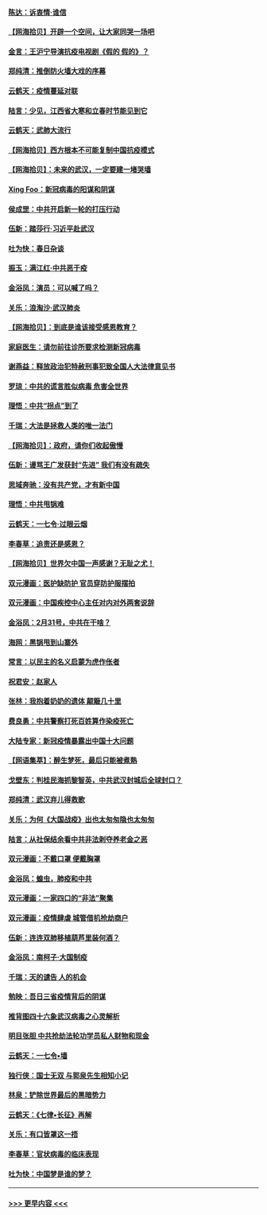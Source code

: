 #### [陈达：诉衷情·谁信](../pages/nsc993/n11942899.md?t=03160902) 
#### [【网海拾贝】开辟一个空间，让大家同哭一场吧](../pages/nsc993/n11942165.md?t=03160902) 
#### [金言：王沪宁导演抗疫电视剧《假的 假的》？](../pages/nsc993/n11941510.md?t=03160902) 
#### [郑纯清：推倒防火墙大戏的序幕](../pages/nsc993/n11940838.md?t=03160902) 
#### [云鹤天：疫情蔓延对联](../pages/nsc993/n11940579.md?t=03160902) 
#### [陆言：少见，江西省大寒和立春时节能见到它](../pages/nsc993/n11939983.md?t=03160902) 
#### [云鹤天：武肺大流行](../pages/nsc993/n11939902.md?t=03160902) 
#### [【网海拾贝】西方根本不可能复制中国抗疫模式](../pages/nsc993/n11939725.md?t=03160902) 
#### [【网海拾贝】：未来的武汉，一定要建一堵哭墙](../pages/nsc993/n11938684.md?t=03160902) 
#### [Xing Foo：新冠病毒的阳谋和阴谋](../pages/nsc993/n11936086.md?t=03160902) 
#### [侯成罡：中共开启新一轮的打压行动](../pages/nsc993/n11935730.md?t=03160902) 
#### [伍新：踏莎行‧习近平赴武汉](../pages/nsc993/n11935157.md?t=03160902) 
#### [吐为快：春日杂谈](../pages/nsc993/n11934776.md?t=03160902) 
#### [振玉：满江红‧中共恶于疫](../pages/nsc993/n11934647.md?t=03160902) 
#### [金浴凤：演员：可以喊了吗？](../pages/nsc993/n11934602.md?t=03160902) 
#### [关乐：浪淘沙·武汉肺炎](../pages/nsc993/n11931792.md?t=03160902) 
#### [【网海拾贝】：到底是谁该接受感恩教育？](../pages/nsc993/n11931552.md?t=03160902) 
#### [家庭医生：请勿前往诊所要求检测新冠病毒](../pages/nsc993/n11929190.md?t=03160902) 
#### [谢燕益：释放政治犯特赦刑事犯致全国人大法律意见书](../pages/nsc993/n11928978.md?t=03160902) 
#### [罗琼：中共的谎言胜似病毒 危害全世界](../pages/nsc993/n11922636.md?t=03160902) 
#### [理悟：中共“拐点”到了](../pages/nsc993/n11928496.md?t=03160902) 
#### [千瑞：大法是拯救人类的唯一法门](../pages/nsc993/n11927637.md?t=03160902) 
#### [【网海拾贝】：政府，请你们收起傲慢](../pages/nsc993/n11926932.md?t=03160902) 
#### [伍新：谩骂王广发获封“先进” 我们有没有疏失](../pages/nsc993/n11926101.md?t=03160902) 
#### [思域奔驰：没有共产党，才有新中国](../pages/nsc993/n11926058.md?t=03160902) 
#### [理悟：中共甩锅难](../pages/nsc993/n11925355.md?t=03160902) 
#### [云鹤天：一七令·过眼云烟](../pages/nsc993/n11925284.md?t=03160902) 
#### [李春草：追责还是感恩？](../pages/nsc993/n11925274.md?t=03160902) 
#### [【网海拾贝】世界欠中国一声感谢？无耻之尤！](../pages/nsc993/n11925239.md?t=03160902) 
#### [双元漫画：医护缺防护 官员穿防护服摆拍](../pages/nsc993/n11923899.md?t=03160902) 
#### [双元漫画：中国疾控中心主任对内对外两套说辞](../pages/nsc993/n11921994.md?t=03160902) 
#### [金浴凤：2月31号，中共在干啥？](../pages/nsc993/n11922706.md?t=03160902) 
#### [海网：黑锅甩到山寨外](../pages/nsc993/n11922688.md?t=03160902) 
#### [常言：以民主的名义启蒙为虎作伥者](../pages/nsc993/n11922217.md?t=03160902) 
#### [祝君安：赵家人](../pages/nsc993/n11922209.md?t=03160902) 
#### [张林：我抱着奶奶的遗体 颠簸几十里](../pages/nsc993/n11920945.md?t=03160902) 
#### [费良勇：中共警察打死百姓算作染疫死亡](../pages/nsc993/n11919264.md?t=03160902) 
#### [大陆专家：新冠疫情暴露出中国十大问题](../pages/nsc993/n11919187.md?t=03160902) 
#### [【网语集萃】：醉生梦死，最后只能被煮熟](../pages/nsc993/n11918994.md?t=03160902) 
#### [戈壁东：判桂民海抓黎智英，中共武汉封城后全球封口？](../pages/nsc993/n11917982.md?t=03160902) 
#### [郑纯清：武汉弃儿得救歌](../pages/nsc993/n11917881.md?t=03160902) 
#### [关乐：为何《大国战疫》出也太匆匆隐也太匆匆](../pages/nsc993/n11917792.md?t=03160902) 
#### [陆言：从社保结余看中共非法剥夺养老金之恶](../pages/nsc993/n11917084.md?t=03160902) 
#### [双元漫画：不戴口罩 便戴胸罩](../pages/nsc993/n11916447.md?t=03160902) 
#### [金浴凤：蝗虫，肺疫和中共](../pages/nsc993/n11916904.md?t=03160902) 
#### [双元漫画：一家四口的“非法”聚集](../pages/nsc993/n11916378.md?t=03160902) 
#### [双元漫画：疫情肆虐 城管借机抢劫商户](../pages/nsc993/n11916310.md?t=03160902) 
#### [伍新：连连双肺移植葫芦里装何酒？](../pages/nsc993/n11913667.md?t=03160902) 
#### [金浴凤：南柯子·大国制疫](../pages/nsc993/n11913657.md?t=03160902) 
#### [千瑞：天的谴告  人的机会](../pages/nsc993/n11913309.md?t=03160902) 
#### [勉映：吾日三省疫情背后的阴谋](../pages/nsc993/n11913079.md?t=03160902) 
#### [推背图四十六象武汉病毒之心灵解析](../pages/nsc993/n11911761.md?t=03160902) 
#### [明目张胆 中共抢劫法轮功学员私人财物和现金](../pages/nsc993/n11910262.md?t=03160902) 
#### [云鹤天：一七令▪墙](../pages/nsc993/n11910627.md?t=03160902) 
#### [独行侠：国士无双 与郭泉先生相知小记](../pages/nsc993/n11910613.md?t=03160902) 
#### [林泉：铲除世界最后的黑暗势力](../pages/nsc993/n11909320.md?t=03160902) 
#### [云鹤天：《七律▪长征》再解](../pages/nsc993/n11909327.md?t=03160902) 
#### [关乐：有口皆罩这一捂](../pages/nsc993/n11908393.md?t=03160902) 
#### [李春草：官状病毒的临床表现](../pages/nsc993/n11908339.md?t=03160902) 
#### [吐为快：中国梦是谁的梦？](../pages/nsc993/n11906564.md?t=03160902) 

----
#### [ >>> 更早内容 <<< ](../indexes/nsc993-earlier.md)
